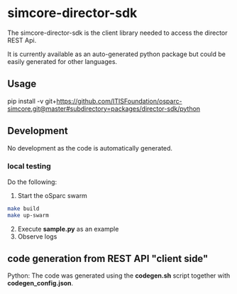 # simcore-director-sdk

The simcore-director-sdk is the client library needed to access the director REST Api.

It is currently available as an auto-generated python package but could be easily generated for other languages.

## Usage

pip install -v  git+https://github.com/ITISFoundation/osparc-simcore.git@master#subdirectory=packages/director-sdk/python

## Development

No development as the code is automatically generated.

### local testing

Do the following:
1. Start the oSparc swarm
```bash
make build
make up-swarm
```
2. Execute __sample.py__ as an example
3. Observe logs

## code generation from REST API "client side"

Python: The code was generated using the __codegen.sh__ script together with __codegen_config.json__.
